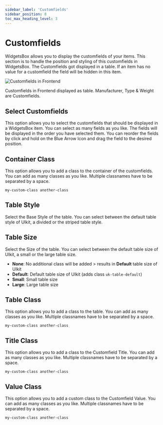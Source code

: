 ```yaml
---
sidebar_label: 'Customfields'
sidebar_position: 8
toc_max_heading_level: 3
---
```


# Customfields

WidgetsBox allows you to display the customfields of your items. This section is to handle the position and styling of
this customfields in WidgetsBox. The Customfields got displayed in a table. If an item has no value for a customfield
the field will be hidden in this item.

<img src="/img/widgetsbox/customfields_frontend.png" alt="Customfields in Frontend" className="bordered" />
<p class="text-center meta">Customfields in Frontend displayed as table. Manufacturer, Type & Weight are Customfields.</p>

## Select Customfields

This option allows you to select the customfields that should be displayed in a WidgetsBox item. You can select as many
fields as you like. The fields will be displayed in the order you have selected them. You can reorder the fields by
click and hold on the Blue Arrow Icon and drag the field to the desired position.

## Container Class

This option allows you to add a class to the container of the customfields. You can add as many classes as you like.
Multiple classnames have to be separated by a space.

```
my-custom-class another-class
```

## Table Style

Select the Base Style of the table. You can select between the default table style of UIkit, a divided or the striped
table style.

## Table Size

Select the Size of the table. You can select between the default table size of UIkit, a small or the large table size.

- **None**: No additional class will be added > results in **Default** table size of UIkit
- **Default**: Default table size of UIkit (adds class ``uk-table-default``)
- **Small**: Small table size
- **Large**: Large table size

## Table Class

This option allows you to add a class to the table. You can add as many classes as you like. Multiple classnames have to
be separated by a space.

```
my-custom-class another-class
```

## Title Class

This option allows you to add a class to the Customfield Title. You can add as many classes as you like. Multiple
classnames have to be separated by a space.

```
my-custom-class another-class
```

## Value Class

This option allows you to add a custom class to the Customfield Value. You can add as many classes as you like. Multiple
classnames have to be separated by a space.

```
my-custom-class another-class
```

